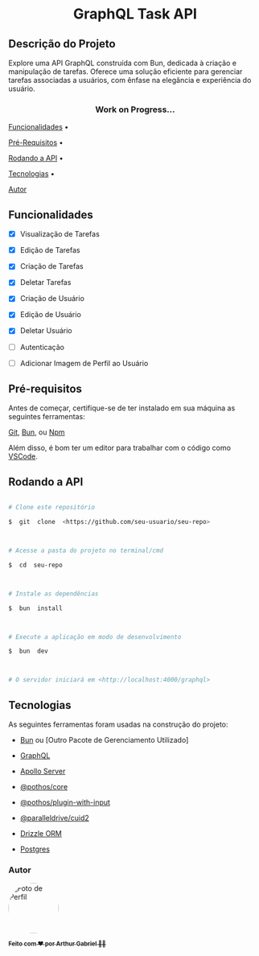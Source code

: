 <h1  align="center">GraphQL Task API</h1>

<h2> Descrição do Projeto </h2>

<p  align="center">

Explore uma API GraphQL construída com Bun, dedicada à criação e manipulação de tarefas. Oferece uma solução eficiente para gerenciar tarefas associadas a usuários, com ênfase na elegância e experiência do usuário.

</p>

<h3  align="center">

Work on Progress...

</h3>

<p  align="center">

<a  href="#funcionalidades">Funcionalidades</a> •

<a  href="#pre-requisitos">Pré-Requisitos</a> •

<a  href="#rodando-back-end">Rodando a API</a> •

<a  href="#tecnologias">Tecnologias</a> •

<a  href="#autor">Autor</a>

</p>

<h2  id='funcionalidades'>Funcionalidades</h2>

-   [x] Visualização de Tarefas

-   [x] Edição de Tarefas

-   [x] Criação de Tarefas

-   [x] Deletar Tarefas

-   [x] Criação de Usuário

-   [x] Edição de Usuário

-   [x] Deletar Usuário

-   [ ] Autenticação

-   [ ] Adicionar Imagem de Perfil ao Usuário

<h2  id='pre-requisitos'>Pré-requisitos</h2>

Antes de começar, certifique-se de ter instalado em sua máquina as seguintes ferramentas:

[Git](https://git-scm.com), [Bun](https://bun.js.org/), ou [Npm](https://nodejs.org/en/download)

Além disso, é bom ter um editor para trabalhar com o código como [VSCode](https://code.visualstudio.com/).

<h2  id='rodando-back-end'>Rodando a API</h2>

```bash

# Clone este repositório

$  git  clone  <https://github.com/seu-usuario/seu-repo>



# Acesse a pasta do projeto no terminal/cmd

$  cd  seu-repo



# Instale as dependências

$  bun  install



# Execute a aplicação em modo de desenvolvimento

$  bun  dev



# O servidor iniciará em <http://localhost:4000/graphql>

```

<h2  id='tecnologias'>Tecnologias</h2>

As seguintes ferramentas foram usadas na construção do projeto:

-   [Bun](https://bun.sh/) ou [Outro Pacote de Gerenciamento Utilizado]

-   [GraphQL](https://graphql.org/)

-   [Apollo Server](https://www.apollographql.com/docs/apollo-server/)

-   [@pothos/core](https://pothos.dev/core)

-   [@pothos/plugin-with-input](https://pothos-graphql.dev/docs/plugins/with-input)

-   [@paralleldrive/cuid2](https://www.npmjs.com/package/@paralleldrive/cuid2)

-   [Drizzle ORM](https://orm.drizzle.team/docs/overview)

-   [Postgres](https://www.postgresql.org/)

<h3  id='autor'>Autor</h3>

<a  href="https://www.linkedin.com/in/seu-linkedin">

<img  style="border-radius: 9999px;"  src="https://avatars.githubusercontent.com/u/89430618?v=4"  width="100px;"  alt="Foto de Perfil"/>

<sub><b>Feito com ❤️ por Arthur Gabriel 👋🏽 </b></sub>

</a>
